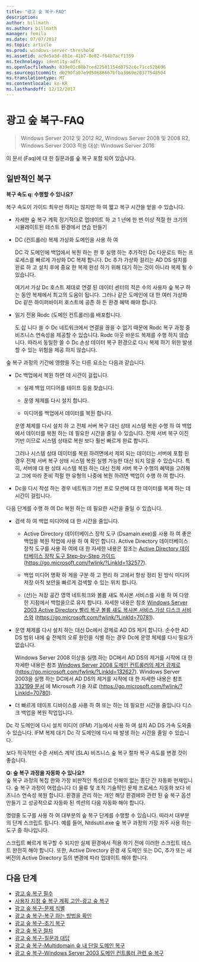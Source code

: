 ```yaml
---
title: "광고 숲 복구-FAQ"
description: 
author: billmath
ms.author: billmath
manager: femila
ms.date: 07/07/2017
ms.topic: article
ms.prod: windows-server-threshold
ms.assetid: ac9e5a3d-8b1e-41b7-8e02-f64b7acf1359
ms.technology: identity-adfs
ms.openlocfilehash: 839e01c88b7ced22501154d8752c6c71cc52b696
ms.sourcegitcommit: db290fa07e9d50686667bfba3969e20377548504
ms.translationtype: MT
ms.contentlocale: ko-KR
ms.lasthandoff: 12/12/2017
---
```

# <a name="ad-forest-recovery---faq"></a>광고 숲 복구-FAQ

>Windows Server 2012 및 2012 R2, Windows Server 2008 및 2008 R2, Windows Server 2003 적용 대상: Windows Server 2016

이 문서 (Faq)에 대 한 질문과를 숲 복구 포함 되어 있습니다.  
 
## <a name="general-recovery"></a>일반적인 복구
  
 
**복구 속도 q: 수행할 수 있나요?** 
 
복구 속도이 가이드 최우선 하지는 않지만 하 여 짧고 복구 시간을 얻을 수 있습니다.  
  
-   자세한 숲 복구 계획 정기적으로 업데이트 하 고 1 년에 한 번 이상 적절 한 크기의 시뮬레이트된 테스트 환경에서 연습 만들기  
  
-   DC (컨트롤러) 복제 가상화 도메인을 사용 하 여  
  
     DC 각 도메인에 백업에서 복원 하는 한 후 실행 하는 추가적인 Dc 다운로드 하는 프로세스를 빠르게 가상화 DC 복제 합니다. Dc 추가 가상화 걸리는 AD DS 설치를 완료 하 고 설치 후에 중요 한 복제 완성 하기 위해 대기 하는 것이 아니라 복제 될 수 있습니다.  
  
     여기서 가상 Dc 호스트 제대로 연결 된 데이터 센터의 적은 수의 사용자 숲 복구 하는 동안 복제에서 최고의 도움이 됩니다. 그러나 같은 도메인에 대 한 여러 가상화 Dc 같은 하이퍼바이저 호스트에 공존 하 든 환경 혜택 해야 합니다.  
  
-   읽기 전용 Rodc (도메인 컨트롤러)를 배포합니다.  
  
     도 삽 니다 쓸 수 Dc 네트워크에서 연결을 끊을 수 없기 때문에 Rodc 복구 과정 중 비즈니스 연속성을 제공할 수 있습니다. Rodc 아웃 바운드 복제를 수행 하지 않습니다. 따라서 동일한 쓸 수 Dc 손상 데이터 복구 환경으로 다시 복제 하기 위한 발생할 수 있는 위험을 제공 하지 않습니다.  
  
 숲 복구 과정의 기간에 영향을 주는 다른 요소는 다음과 같습니다.  
  
-   Dc 백업에서 복원 하면 데 시간이 걸립니다.  
  
    -   실제 백업 미디어를 테이프 등을 찾습니다.  
  
    -   운영 체제를 다시 설치 합니다.  
  
    -   미디어를 백업에서 데이터를 복원 합니다.  
  
     운영 체제를 다시 설치 하 고 전체 서버 복구 대신 상태 시스템 복원 수행 하 여 백업에서 데이터를 복원 하는 데 필요한 시간을 줄일 수 있습니다. 전체 서버 복구 이진 기반 이므로 시스템 상태로 복원 보다 훨씬 빠르게 완료 합니다.  
  
     그러나 시스템 상태 데이터를 복원 하려면에서 제외 되는 데이터는 서버에 포함 된 경우 전체 서버 복구 상태 시스템 복원 실행 가능한 대신 되지 않을 수 있습니다. 특히, 서버에 대 한 상태 시스템 복원 하는 대신 전체 서버 복구 수행의 혜택을 고려해 고 그에 따라 준비 적절 한 유형의 나중에 복원 하려면 백업이 수행 하 여 합니다.  
  
-   Dc을 다시 작성 하는 경우 네트워크 기반 프로 모션에 대 한 데이터를 복제 하는 데 시간이 걸립니다.  
  
 다음 단계를 수행 하 여 Dc 복원 하는 데 필요한 시간을 줄일 수 있습니다.  
  
-   검색 하 여 백업 미디어에 대 한 시간을 줄입니다.  
  
    -   Active Directory 데이터베이스 장착 도구 (Dsamain.exe)를 사용 하 여 좋은 백업을 복원 작업에 사용 하 여 확인 합니다. Active Directory 데이터베이스 장착 도구를 사용 하 여에 대 한 자세한 내용은 참조는 [Active Directory 데이터베이스 장착 도구 Step-by-Step 가이드](https://go.microsoft.com/fwlink/?LinkId=132577) (https://go.microsoft.com/fwlink/?LinkId=132577).  
  
    -   백업 미디어 명확 하 게을 구분 하 고 편리 하 고에서 항상 정리 된 방식 미디어 저장 아직 보안을 빠르게 검색할 수 있는 위치 합니다.  
  
    -   (산)는 저장 공간 영역 네트워크와 볼륨 섀도 복사본 서비스를 사용 하 여 다양 한 지점에서 백업을으로 유지 합니다. 자세한 내용은 참조 [Windows Server 2003 Active Directory 빨리 복구 볼륨 섀도 복사본 서비스 가상 디스크 서비스와](https://go.microsoft.com/fwlink/?LinkId=70781) (https://go.microsoft.com/fwlink/?LinkId=70781).  
  
-   운영 체제를 다시 설치 하는 대신 Dc에서 강제로 AD DS 제거 합니다. 순수한 AD DS 범위 내에 숲 전체의 오류 원인을 식별 하는 경우 Dc에 운영 체제를 다시 필요가 없습니다.  
  
     Windows Server 2008 이상을 실행 하는 DC에서 AD DS의 제거를 시작에 대 한 자세한 내용은 참조 [Windows Server 2008 도메인 컨트롤러의 제거 강제로](https://go.microsoft.com/fwlink/?LinkId=132627) (https://go.microsoft.com/fwlink/?LinkId=132627). Windows Server 2003을 실행 하는 DC에서 AD DS의 제거를 시작에 대 한 자세한 내용은 참조 [332199 문서](https://go.microsoft.com/fwlink/?LinkId=70780) 에 Microsoft 기술 자료 (https://go.microsoft.com/fwlink/?LinkId=70780).  
  
-   더 빠르게 테이프 디바이스를 사용 하 여 또는 하는 데 필요한 시간을 줄입니다 디스크 백업을 복원 작업입니다.  
  
 Dc 각 도메인에 다시 설치 미디어 (IFM) 기능에서 사용 하 여 설치 AD DS 가속 도와줄 수 있습니다. IFM 복제 대기 Dc 각 도메인에 다시 때 발생 하는 시간을 줄일 수 있습니다.  
  
 보다 적극적인 수준 서비스 계약 (SLA) 비즈니스 숲 복구 절차 복구 속도를 변경 것이 좋습니다.  
  

**Q: 숲 복구 과정을 자동화 수 있나요?**  
 숲 복구 과정의 복잡 한와 가장 비판적인 특성으로 인해의 없는 종단 간 자동화 현재입니다. 숲 복구 과정이 어렵습니다 더 물류 및 조직 기술적인 문제 프로세스 자동화 보다 비즈니스 연속성 복원 합니다. 환경을 관리 하는 개인 해당 환경에와 관련 된 숲 복구 옵션 만들기 고 성공적으로 자동화 된 섹션의 다음 자동화 해야 합니다.  
  
 명령줄 도구를 사용 하 여 대부분의 숲 복구 단계를 수행할 수 있습니다. 따라서 대부분의 단계 스크립트 됩니다. 예를 들어, Ntdsutil.exe 숲 복구 과정의 가장 자주 사용 하는 도구 중 하나입니다.  
  
 스크립트 빠르게 복구할 수 되지만 실제 환경에서 적용 하기 전에 이러한 스크립트 테스트 완전히 해야 합니다. 또한, Active Directory 환경 새 도메인 또는 DC, 추가 또는 새 버전의 Active Directory 등의 변경에 따라 업데이트 해야 합니다.

## <a name="next-steps"></a>다음 단계
-   [광고 숲 복구 필수](AD-Forest-Recovery-Prerequisties.md)  
-   [사용자 지정 숲 복구 계획 고안-광고 숲 복구](AD-Forest-Recovery-Devising-a-Plan.md)  
- [광고 숲 복구-문제 식별](AD-Forest-Recovery-Identify-the-Problem.md)
-   [광고 숲 복구-복구 하는 방법을 확인](AD-Forest-Recovery-Determine-how-to-Recover.md)
-   [광고 숲 복구-초기 복구](AD-Forest-Recovery-Perform-initial-recovery.md)  
-   [광고 숲 복구 절차](AD-Forest-Recovery-Procedures.md)  
-   [광고 숲 복구-질문과 대답](AD-Forest-Recovery-FAQ.md)  
-   [광고 숲 복구-Multidomain 숲 내 단일 도메인 복구](AD-Forest-Recovery-Single-Domain-in-Multidomain-Recovery.md)  
-   [광고 숲 복구-Windows Server 2003 도메인 컨트롤러 관련 숲 복구](AD-Forest-Recovery-Windows-Server-2003.md)  
